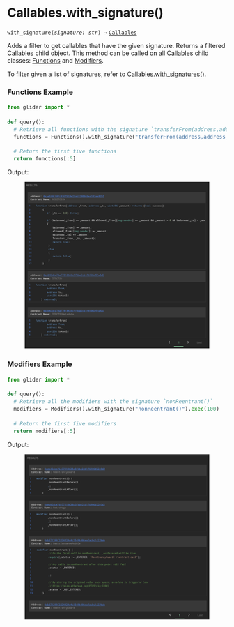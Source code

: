 # Callables.with\_signature()

`with_signature(`_`signature: str`_`) →` [`Callables`](./)

Adds a filter to get callables that have the given signature. Returns a filtered [Callables](./) child object. This method can be called on all [Callables](./) child classes: [Functions](functions/) and [Modifiers](modifiers/).

To filter given a list of signatures, refer to [Callables.with\_signatures()](callables.with_signatures.md).

### Functions Example

```python
from glider import *

def query():
  # Retrieve all functions with the signature `transferFrom(address,address,uint256)`
  functions = Functions().with_signature("transferFrom(address,address,uint256)").exec(100)

  # Return the first five functions
  return functions[:5]
```

Output:

<figure><img src="../../.gitbook/assets/image (8) (1) (1) (1) (1).png" alt=""><figcaption></figcaption></figure>

### Modifiers Example

```python
from glider import *

def query():
  # Retrieve all the modifiers with the signature `nonReentrant()`
  modifiers = Modifiers().with_signature("nonReentrant()").exec(100)

  # Return the first five modifiers
  return modifiers[:5]
```

Output:

<figure><img src="../../.gitbook/assets/image (10) (1) (1) (1).png" alt=""><figcaption></figcaption></figure>

